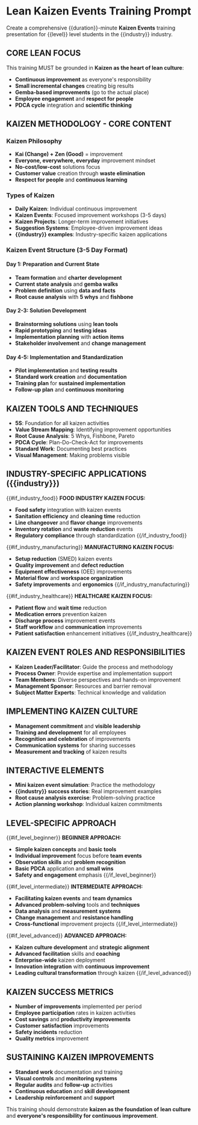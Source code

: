 # Lean Kaizen Events Training Prompt

Create a comprehensive {{duration}}-minute **Kaizen Events** training presentation for {{level}} level students in the {{industry}} industry.

## CORE LEAN FOCUS
This training MUST be grounded in **Kaizen as the heart of lean culture**:
- **Continuous improvement** as everyone's responsibility
- **Small incremental changes** creating big results
- **Gemba-based improvements** (go to the actual place)
- **Employee engagement** and **respect for people**
- **PDCA cycle** integration and **scientific thinking**

## KAIZEN METHODOLOGY - CORE CONTENT

### Kaizen Philosophy
- **Kai (Change) + Zen (Good)** = improvement
- **Everyone, everywhere, everyday** improvement mindset
- **No-cost/low-cost** solutions focus
- **Customer value** creation through **waste elimination**
- **Respect for people** and **continuous learning**

### Types of Kaizen
- **Daily Kaizen**: Individual continuous improvement
- **Kaizen Events**: Focused improvement workshops (3-5 days)
- **Kaizen Projects**: Longer-term improvement initiatives
- **Suggestion Systems**: Employee-driven improvement ideas
- **{{industry}} examples**: Industry-specific kaizen applications

### Kaizen Event Structure (3-5 Day Format)
#### Day 1: Preparation and Current State
- **Team formation** and **charter development**
- **Current state analysis** and **gemba walks**
- **Problem definition** using **data and facts**
- **Root cause analysis** with **5 whys** and **fishbone**

#### Day 2-3: Solution Development
- **Brainstorming solutions** using **lean tools**
- **Rapid prototyping** and **testing ideas**
- **Implementation planning** with **action items**
- **Stakeholder involvement** and **change management**

#### Day 4-5: Implementation and Standardization
- **Pilot implementation** and **testing results**
- **Standard work creation** and **documentation**
- **Training plan** for **sustained implementation**
- **Follow-up plan** and **continuous monitoring**

## KAIZEN TOOLS AND TECHNIQUES
- **5S**: Foundation for all kaizen activities
- **Value Stream Mapping**: Identifying improvement opportunities
- **Root Cause Analysis**: 5 Whys, Fishbone, Pareto
- **PDCA Cycle**: Plan-Do-Check-Act for improvements
- **Standard Work**: Documenting best practices
- **Visual Management**: Making problems visible

## INDUSTRY-SPECIFIC APPLICATIONS ({{industry}})
{{#if_industry_food}}
**FOOD INDUSTRY KAIZEN FOCUS:**
- **Food safety** integration with kaizen events
- **Sanitation efficiency** and **cleaning time** reduction
- **Line changeover** and **flavor change** improvements
- **Inventory rotation** and **waste reduction** events
- **Regulatory compliance** through standardization
{{/if_industry_food}}

{{#if_industry_manufacturing}}
**MANUFACTURING KAIZEN FOCUS:**
- **Setup reduction** (SMED) kaizen events
- **Quality improvement** and **defect reduction**
- **Equipment effectiveness** (OEE) improvements
- **Material flow** and **workspace organization**
- **Safety improvements** and **ergonomics**
{{/if_industry_manufacturing}}

{{#if_industry_healthcare}}
**HEALTHCARE KAIZEN FOCUS:**
- **Patient flow** and **wait time** reduction
- **Medication errors** prevention kaizen
- **Discharge process** improvement events
- **Staff workflow** and **communication** improvements
- **Patient satisfaction** enhancement initiatives
{{/if_industry_healthcare}}

## KAIZEN EVENT ROLES AND RESPONSIBILITIES
- **Kaizen Leader/Facilitator**: Guide the process and methodology
- **Process Owner**: Provide expertise and implementation support
- **Team Members**: Diverse perspectives and hands-on improvement
- **Management Sponsor**: Resources and barrier removal
- **Subject Matter Experts**: Technical knowledge and validation

## IMPLEMENTING KAIZEN CULTURE
- **Management commitment** and **visible leadership**
- **Training and development** for all employees
- **Recognition and celebration** of improvements
- **Communication systems** for sharing successes
- **Measurement and tracking** of kaizen results

## INTERACTIVE ELEMENTS
- **Mini kaizen event simulation**: Practice the methodology
- **{{industry}} success stories**: Real improvement examples
- **Root cause analysis exercise**: Problem-solving practice
- **Action planning workshop**: Individual kaizen commitments

## LEVEL-SPECIFIC APPROACH
{{#if_level_beginner}}
**BEGINNER APPROACH:**
- **Simple kaizen concepts** and **basic tools**
- **Individual improvement** focus before **team events**
- **Observation skills** and **problem recognition**
- **Basic PDCA** application and **small wins**
- **Safety and engagement** emphasis
{{/if_level_beginner}}

{{#if_level_intermediate}}
**INTERMEDIATE APPROACH:**
- **Facilitating kaizen events** and **team dynamics**
- **Advanced problem-solving** tools and **techniques**
- **Data analysis** and **measurement systems**
- **Change management** and **resistance handling**
- **Cross-functional** improvement projects
{{/if_level_intermediate}}

{{#if_level_advanced}}
**ADVANCED APPROACH:**
- **Kaizen culture development** and **strategic alignment**
- **Advanced facilitation** skills and **coaching**
- **Enterprise-wide** kaizen deployment
- **Innovation integration** with **continuous improvement**
- **Leading cultural transformation** through kaizen
{{/if_level_advanced}}

## KAIZEN SUCCESS METRICS
- **Number of improvements** implemented per period
- **Employee participation** rates in kaizen activities
- **Cost savings** and **productivity improvements**
- **Customer satisfaction** improvements
- **Safety incidents** reduction
- **Quality metrics** improvement

## SUSTAINING KAIZEN IMPROVEMENTS
- **Standard work** documentation and training
- **Visual controls** and **monitoring systems**
- **Regular audits** and **follow-up** activities
- **Continuous education** and **skill development**
- **Leadership reinforcement** and **support**

This training should demonstrate **kaizen as the foundation of lean culture** and **everyone's responsibility for continuous improvement**.